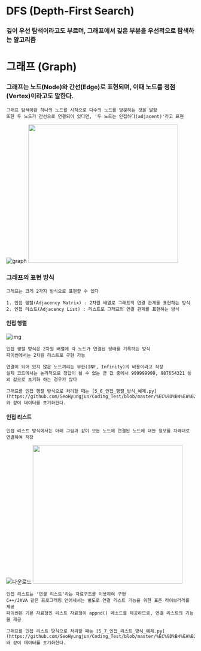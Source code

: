 # DFS (Depth-First Search)

### 깊이 우선 탐색이라고도 부르며, 그래프에서 깊은 부분을 우선적으로 탐색하는 알고리즘



# 그래프 (Graph)

### 그래프는 노드(Node)와 간선(Edge)로 표현되며, 이때 노드를 정점(Vertex)이라고도 말한다.

    그래프 탐색이란 하나의 노드를 시작으로 다수의 노드를 방문하는 것을 말함
    또한 두 노드가 간선으로 연결되어 있다면, '두 노드는 인접하다(adjacent)'라고 표현

![graph](https://user-images.githubusercontent.com/30036777/103998102-1661d800-51df-11eb-81f7-c83f9dd1f7d4.png)
<img src="https://user-images.githubusercontent.com/30036777/103998102-1661d800-51df-11eb-81f7-c83f9dd1f7d4.png" width="400" height="370"></img>


### 그래프의 표현 방식

    그래프는 크게 2가지 방식으로 표현할 수 있다

    1. 인접 행렬(Adjacency Matrix) : 2차원 배열로 그래프의 연결 관계를 표현하는 방식
    2. 인접 리스트(Adjacency List) : 리스트로 그래프의 연결 관계를 표현하는 방식

#### 인접 행렬

![img](https://user-images.githubusercontent.com/30036777/104000007-fcc19000-51e0-11eb-8dae-d04b77d63898.png)


    인접 행렬 방식은 2차원 배열에 각 노드가 연결된 형태를 기록하는 방식
    파이썬에서는 2차원 리스트로 구현 가능
    
    연결이 되어 있지 않은 노드끼리는 무한(INF, Infinity)의 비용이라고 작성
    실제 코드에서는 논리적으로 정답이 될 수 없는 큰 값 중에서 999999999, 987654321 등의 값으로 초기화 하는 경우가 많다

    그래프를 인접 행렬 방식으로 처리할 때는 [5_6_인접_행렬_방식_예제.py](https://github.com/SeoHyungjun/Coding_Test/blob/master/%EC%9D%B4%EA%B2%83%EC%9D%B4%EC%BD%94%EB%94%A9%ED%85%8C%EC%8A%A4%ED%8A%B8%EB%8B%A4/ch5.DFS_BFS/2_%ED%83%90%EC%83%89_%EC%95%8C%EA%B3%A0%EB%A6%AC%EC%A6%98_DFS_BFS/5_6_%EC%9D%B8%EC%A0%91_%ED%96%89%EB%A0%AC_%EB%B0%A9%EC%8B%9D_%EC%98%88%EC%A0%9C.py) 와 같이 데이터를 초기화한다.


#### 인접 리스트

    인접 리스트 방식에서는 아래 그림과 같이 모든 노드에 연결된 노드에 대한 정보를 차례대로 연결하여 저장

![다운로드](https://user-images.githubusercontent.com/30036777/104000213-43af8580-51e1-11eb-9bff-0b7b953270a4.png)
<img src="https://user-images.githubusercontent.com/30036777/104000213-43af8580-51e1-11eb-9bff-0b7b953270a4.png" width="400" height="370"></img>

    인접 리스트는 '연결 리스트'라는 자료구조를 이용하여 구현
    C++/JAVA 같은 프로그래밍 언어세서는 별도로 연결 리스트 기능을 위한 표준 라이브러리를 제공
    파이썬은 기본 자료형인 리스트 자료형이 appnd() 메소드를 제공하므로, 연결 리스트의 기능을 제공

    그래프를 인접 리스트 방식으로 처리할 때는 [5_7_인접_리스트_방식_예제.py](https://github.com/SeoHyungjun/Coding_Test/blob/master/%EC%9D%B4%EA%B2%83%EC%9D%B4%EC%BD%94%EB%94%A9%ED%85%8C%EC%8A%A4%ED%8A%B8%EB%8B%A4/ch5.DFS_BFS/2_%ED%83%90%EC%83%89_%EC%95%8C%EA%B3%A0%EB%A6%AC%EC%A6%98_DFS_BFS/5_7_%EC%9D%B8%EC%A0%91_%EB%A6%AC%EC%8A%A4%ED%8A%B8_%EB%B0%A9%EC%8B%9D_%EC%98%88%EC%A0%9C.py) 와 같이 데이터를 초기화한다.